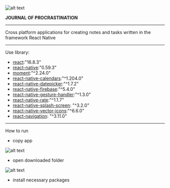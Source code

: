 ![alt text](https://sun2.velcom-by-minsk.userapi.com/wUcVKAgu2T64e-0qa3B41tOIWXA3Vg8MW6oS2Q/o-tdh66s3a8.jpg)

**JOURNAL OF PROCRASTINATION** 
***
Cross platform applications for creating notes and tasks written in the framework React Native
***
Use library:
 + [react](https://github.com/facebook/react/):"16.8.3"
 + [react-native](https://github.com/facebook/react-native#readme):"0.59.3"
 + [moment](https://github.com/moment/moment/):"^2.24.0"
 + [react-native-calendars](https://github.com/wix/react-native-calendars#readme):"^1.204.0"
 + [react-native-datepicker](https://github.com/xgfe/react-native-datepicker#readme):"^1.7.2"
 + [react-native-firebase](https://github.com/invertase/react-native-firebase#readme):"^5.4.0"
 + [react-native-gesture-handler](https://github.com/software-mansion/react-native-gesture-handler#readme):"^1.3.0"
 + [react-native-rate](https://github.com/KjellConnelly/react-native-rate#readme):"^1.1.7"
 + [react-native-splash-screen](https://github.com/crazycodeboy/react-native-splash-screen#readme): "^3.2.0"
 + [react-native-vector-icons](https://github.com/oblador/react-native-vector-icons):"^6.6.0"
 + [react-navigation](https://github.com/react-navigation/react-navigation#readme): "^3.11.0"
 ***
 How to run
   + copy app
  
   ![alt text](https://sun2.velcom-by-minsk.userapi.com/bxgCQuOY9IGzirPBKb0F5v2Xz7k4XhoeGonv1g/JOg-7D6g75U.jpg)
   
   + open downloaded folder
 
   ![alt text](https://sun2.velcom-by-minsk.userapi.com/-IiXZuRQ7XbIPSKzDLP4NWPvleQDBwQKFZJt8w/mELvZOM10Jg.jpg)
  
   + install necessary packages
 
